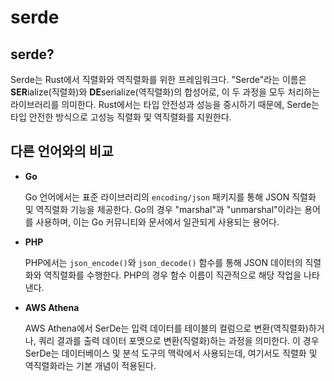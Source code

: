 # serde

## serde?

Serde는 Rust에서 직렬화와 역직렬화를 위한 프레임워크다.
"Serde"라는 이름은 **SER**ialize(직렬화)와 **DE**serialize(역직렬화)의 합성어로, 이 두 과정을 모두 처리하는 라이브러리를 의미한다.
Rust에서는 타입 안전성과 성능을 중시하기 때문에, Serde는 타입 안전한 방식으로 고성능 직렬화 및 역직렬화를 지원한다.

## 다른 언어와의 비교

- **Go**

    Go 언어에서는 표준 라이브러리의 `encoding/json` 패키지를 통해 JSON 직렬화 및 역직렬화 기능을 제공한다.
    Go의 경우 "marshal"과 "unmarshal"이라는 용어를 사용하며, 이는 Go 커뮤니티와 문서에서 일관되게 사용되는 용어다.

- **PHP**

    PHP에서는 `json_encode()`와 `json_decode()` 함수를 통해 JSON 데이터의 직렬화와 역직렬화를 수행한다.
    PHP의 경우 함수 이름이 직관적으로 해당 작업을 나타낸다.

- **AWS Athena**

    AWS Athena에서 SerDe는 입력 데이터를 테이블의 컬럼으로 변환(역직렬화)하거나, 쿼리 결과를 출력 데이터 포맷으로 변환(직렬화)하는 과정을 의미한다. 이 경우 SerDe는 데이터베이스 및 분석 도구의 맥락에서 사용되는데, 여기서도 직렬화 및 역직렬화라는 기본 개념이 적용된다.
